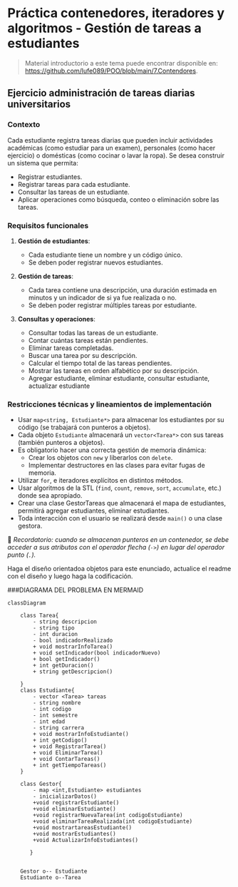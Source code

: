 # Práctica contenedores, iteradores y algoritmos - Gestión de tareas a estudiantes
> Material introductorio a este tema puede encontrar disponible en: https://github.com/lufe089/POO/blob/main/7.Contendores.
>
##  Ejercicio administración de tareas diarias universitarios


### Contexto

Cada estudiante registra tareas diarias que pueden incluir actividades académicas (como estudiar para un examen), personales (como hacer ejercicio) o domésticas (como cocinar o lavar la ropa). Se desea construir un sistema que permita:

- Registrar estudiantes.
- Registrar tareas para cada estudiante.
- Consultar las tareas de un estudiante.
- Aplicar operaciones como búsqueda, conteo o eliminación sobre las tareas.

### Requisitos funcionales

1. **Gestión de estudiantes**:
   - Cada estudiante tiene un nombre y un código único.
   - Se deben poder registrar nuevos estudiantes.
     
2. **Gestión de tareas**:
   - Cada tarea contiene una descripción, una duración estimada en minutos y un indicador de si ya fue realizada o no.
   - Se deben poder registrar múltiples tareas por estudiante.

3. **Consultas y operaciones**:
   - Consultar todas las tareas de un estudiante.
   - Contar cuántas tareas están pendientes.
   - Eliminar tareas completadas.
   - Buscar una tarea por su descripción.
   - Calcular el tiempo total de las tareas pendientes.
   - Mostrar las tareas en orden alfabético por su descripción.
   - Agregar estudiante, eliminar estudiante, consultar estudiante, actualizar estudiante

### Restricciones técnicas y lineamientos de implementación

- Usar `map<string, Estudiante*>` para almacenar los estudiantes por su código (se trabajará con punteros a objetos).
- Cada objeto `Estudiante` almacenará un `vector<Tarea*>` con sus tareas (también punteros a objetos).
- Es obligatorio hacer una correcta gestión de memoria dinámica:
  - Crear los objetos con `new` y liberarlos con `delete`.
  - Implementar destructores en las clases para evitar fugas de memoria.
- Utilizar `for`, e iteradores explícitos en distintos métodos.
- Usar algoritmos de la STL (`find`, `count`, `remove`, `sort`, `accumulate`, etc.) donde sea apropiado.
- Crear una clase GestorTareas que almacenará el mapa de estudiantes, permitirá agregar estudiantes, eliminar estudiantes.
- Toda interacción con el usuario se realizará desde `main()` o una clase gestora.

📌 *Recordatorio: cuando se almacenan punteros en un contenedor, se debe acceder a sus atributos con el operador flecha (`->`) en lugar del operador punto (`.`).*

Haga el diseño orientadoa objetos para este enunciado, actualice el readme con el diseño y luego haga la codificación. 

###DIAGRAMA DEL PROBLEMA EN MERMAID

```mermaid
classDiagram

    class Tarea{
        - string descripcion
        - string tipo
        - int duracion
        - bool indicadorRealizado
        + void mostrarInfoTarea()
        + void setIndicador(bool indicadorNuevo)
        + bool getIndicador()
        + int getDuracion()
        + string getDescripcion()
      
    }
    class Estudiante{
        - vector <Tarea> tareas
        - string nombre
        - int codigo
        - int semestre
        - int edad
        - string carrera
        + void mostrarInfoEstudiante()
        + int getCodigo()
        + void RegistrarTarea()
        + void EliminarTarea()
        + void ContarTareas()
        + int getTiempoTareas()
    }
    
    class Gestor{
        - map <int,Estudiante> estudiantes
        - inicializarDatos()
        +void registrarEstudiante()
        +void eliminarEstudiante()
        +void registrarNuevaTarea(int codigoEstudiante)
        +void eliminarTareaRealizada(int codigoEstudiante)
        +void mostrartareasEstudiante()
        +void mostrarEstudiantes()
        +void ActualizarInfoEstudiantes()
 
       }


    Gestor o-- Estudiante
    Estudiante o--Tarea
```

